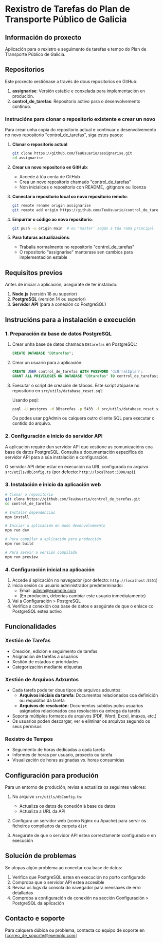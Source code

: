 
# Rexistro de Tarefas do Plan de Transporte Público de Galicia

## Información do proxecto

Aplicación para o rexistro e seguimento de tarefas e tempo do Plan de Transporte Público de Galicia.

## Repositorios

Este proxecto xestiónase a través de dous repositorios en GitHub:

1. **assignarise**: Versión estable e conxelada para implementación en produción.
2. **control_de_tarefas**: Repositorio activo para o desenvolvemento continuo.

### Instrucións para clonar o repositorio existente e crear un novo

Para crear unha copia do repositorio actual e continuar o desenvolvemento no novo repositorio "control_de_tarefas", siga estos pasos:

1. **Clonar o repositorio actual**:
   ```bash
   git clone https://github.com/TeuUsuario/assignarise.git
   cd assignarise
   ```

2. **Crear un novo repositorio en GitHub**:
   - Accede á túa conta de GitHub
   - Crea un novo repositorio chamado "control_de_tarefas"
   - Non inicialices o repositorio con README, .gitignore ou licenza

3. **Conectar o repositorio local co novo repositorio remoto**:
   ```bash
   git remote rename origin assignarise
   git remote add origin https://github.com/TeuUsuario/control_de_tarefas.git
   ```

4. **Empurrar o código ao novo repositorio**:
   ```bash
   git push -u origin main  # ou 'master' según a túa rama principal
   ```

5. **Para futuras actualizacións**:
   - Traballa normalmente no repositorio "control_de_tarefas"
   - O repositorio "assignarise" manterase sen cambios para implementación estable

## Requisitos previos

Antes de iniciar a aplicación, asegúrate de ter instalado:

1. **Node.js** (versión 18 ou superior)
2. **PostgreSQL** (versión 14 ou superior)
3. **Servidor API** (para a conexión co PostgreSQL)

## Instrucións para a instalación e execución

### 1. Preparación da base de datos PostgreSQL

1. Crear unha base de datos chamada `DBtarefas` en PostgreSQL:
   ```sql
   CREATE DATABASE "DBtarefas";
   ```

2. Crear un usuario para a aplicación:
   ```sql
   CREATE USER control_de_tarefas WITH PASSWORD 'dc0rralIplan';
   GRANT ALL PRIVILEGES ON DATABASE "DBtarefas" TO control_de_tarefas;
   ```

3. Executar o script de creación de táboas. Este script atópase no repositorio en `src/utils/database_reset.sql`:
   
   Usando psql:
   ```bash
   psql -U postgres -d DBtarefas -p 5433 -f src/utils/database_reset.sql
   ```
   
   Ou podes usar pgAdmin ou calquera outro cliente SQL para executar o contido do arquivo.

### 2. Configuración e inicio do servidor API

A aplicación require dun servidor API que xestione as comunicacións coa base de datos PostgreSQL. Consulta a documentación específica do servidor API para a súa instalación e configuración.

O servidor API debe estar en execución na URL configurada no arquivo `src/utils/dbConfig.ts` (por defecto: `http://localhost:3000/api`).

### 3. Instalación e inicio da aplicación web

```bash
# Clonar o repositorio
git clone https://github.com/TeuUsuario/control_de_tarefas.git
cd control_de_tarefas

# Instalar dependencias
npm install

# Iniciar a aplicación en modo desenvolvemento
npm run dev

# Para compilar a aplicación para producción
npm run build

# Para servir a versión compilada
npm run preview
```

### 4. Configuración inicial na aplicación

1. Accede á aplicación no navegador (por defecto: `http://localhost:5551`)
2. Inicia sesión co usuario administrador predeterminado:
   - Email: admin@example.com
   - (En produción, deberías cambiar este usuario inmediatamente)
3. Vai a Configuración > PostgreSQL
4. Verifica a conexión coa base de datos e asegúrate de que o enlace co PostgreSQL estea activo

## Funcionalidades

### Xestión de Tarefas
- Creación, edición e seguimento de tarefas
- Asignación de tarefas a usuarios
- Xestión de estados e prioridades
- Categorización mediante etiquetas

### Xestión de Arquivos Adxuntos
- Cada tarefa pode ter dous tipos de arquivos adxuntos:
  - **Arquivos iniciais da tarefa**: Documentos relacionados coa definición ou requisitos da tarefa
  - **Arquivos de resolución**: Documentos subidos polos usuarios asignados relacionados coa resolución ou entrega da tarefa
- Soporta múltiples formatos de arquivos (PDF, Word, Excel, imaxes, etc.)
- Os usuarios poden descargar, ver e eliminar os arquivos segundo os seus permisos

### Rexistro de Tempos
- Seguimento de horas dedicadas a cada tarefa
- Informes de horas por usuario, proxecto ou tarefa
- Visualización de horas asignadas vs. horas consumidas

## Configuración para produción

Para un entorno de produción, revisa e actualiza os seguintes valores:

1. No arquivo `src/utils/dbConfig.ts`:
   - Actualiza os datos de conexión á base de datos
   - Actualiza a URL da API

2. Configura un servidor web (como Nginx ou Apache) para servir os ficheiros compilados da carpeta `dist`

3. Asegúrate de que o servidor API estea correctamente configurado e en execución

## Solución de problemas

Se atopas algún problema ao conectar coa base de datos:

1. Verifica que PostgreSQL estea en execución no porto configurado
2. Comproba que o servidor API estea accesible
3. Revisa os logs da consola do navegador para mensaxes de erro detalladas
4. Comproba a configuración de conexión na sección Configuración > PostgreSQL da aplicación

## Contacto e soporte

Para calquera dúbida ou problema, contacta co equipo de soporte en [correo_de_soporte@exemplo.com]
